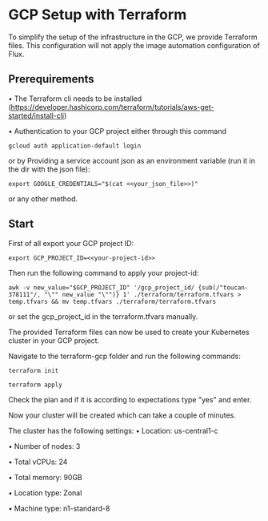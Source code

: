 # GCP Setup with Terraform

To simplify the setup of the infrastructure in the GCP, we provide Terraform files. This configuration will not apply the image 
automation configuration of Flux.

## Prerequirements
•	The Terraform cli needs to be installed (https://developer.hashicorp.com/terraform/tutorials/aws-get-started/install-cli)

•	Authentication to your GCP project either through this command  
```shell
gcloud auth application-default login
``` 
or by Providing a service account json as an environment variable (run it in the dir with the json file):
```shell
export GOOGLE_CREDENTIALS="$(cat <<your_json_file>>)"
``` 
or any other method.

## Start

First of all export your GCP project ID:
```shell
export GCP_PROJECT_ID=<<your-project-id>>
```
Then run the following command to apply your project-id:
```shell
awk -v new_value="$GCP_PROJECT_ID" '/gcp_project_id/ {sub(/"toucan-378111"/, "\"" new_value "\"")} 1' ./terraform/terraform.tfvars > temp.tfvars && mv temp.tfvars ./terraform/terraform.tfvars
```
or set the gcp_project_id in the terraform.tfvars manually.

[//]: # (Now remove the project specific terraform backend:)

[//]: # (```shell)

[//]: # (awk '/^ *cloud {/,/^ *} *$/ { if &#40;NR <= FNR + 6&#41; next } 1' terraform/main.tf > temp && mv temp terraform/main.tf)

[//]: # (```)

The provided Terraform files can now be used to create your Kubernetes cluster in your GCP project.

Navigate to the terraform-gcp folder and run the following commands:
```shell
terraform init
```
```shell
terraform apply
```
Check the plan and if it is according to expectations type "yes" and enter.

Now your cluster will be created which can take a couple of minutes.

The cluster has the following settings:
•	Location: us-central1-c

•	Number of nodes: 3

•	Total vCPUs: 24

•	Total memory: 90GB

•	Location type: Zonal

•	Machine type: n1-standard-8

